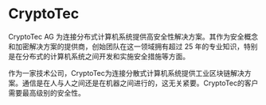 # 

# CryptoTec

CryptoTec AG 为连接分布式计算机系统提供高安全性解决方案。其作为安全概念和加密解决方案的提供商，创始团队在这一领域拥有超过 25 年的专业知识，特别是在分布式的计算机系统之间开发和实施安全措施等方面。

作为一家技术公司，CryptoTec为连接分散式计算机系统提供工业区块链解决方案。通信是在人与人之间还是在机器之间进行的，这无关紧要。CryptoTec的客户需要最高级别的安全性。

